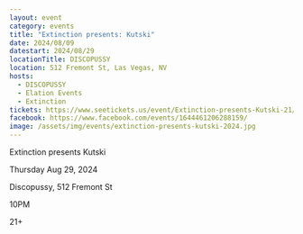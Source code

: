 ```yaml
---
layout: event
category: events
title: "Extinction presents: Kutski"
date: 2024/08/09
datestart: 2024/08/29
locationTitle: DISCOPUSSY
location: 512 Fremont St, Las Vegas, NV
hosts:
  - DISCOPUSSY
  - Elation Events
  - Extinction
tickets: https://www.seetickets.us/event/Extinction-presents-Kutski-21/610186
facebook: https://www.facebook.com/events/1644461206288159/
image: /assets/img/events/extinction-presents-kutski-2024.jpg
---
```


Extinction presents Kutski

Thursday Aug 29, 2024

Discopussy, 512 Fremont St

10PM

21+